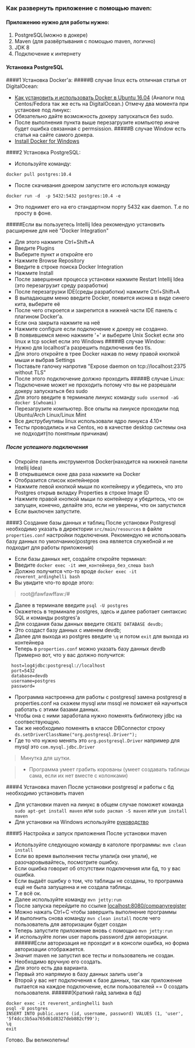 ### Как развернуть приложение с помощью maven:
#### Приложению нужно для работы нужно:
1. PostgreSQL(можно в докере)
2. Maven (для развёртывания с помощью maven, логично)
3. JDK 8
4. Подключение к интернету

#### Установка PostgreSQL
####1 Установка Docker'a:
#####В случае linux есть отличная статья от DigitalOcean:
 - [Как установить и использовать Docker в Ubuntu 16.04](https://www.digitalocean.com/community/tutorials/docker-ubuntu-16-04-ru)
(Аналоги под Centos/Fedora так же есть на DigitalOcean.)
Отмечу два момента при установке под линукс:
- Обязательно дайте возможность докеру запускаться без sudo. 
- После выполнения пункта выше перезагрузите компьютер иначе будет ошибка связанная с permsission.
#####В случае Window есть статья на сайте самого докера. 
- [Install Docker for Windows](https://docs.docker.com/docker-for-windows/install/#about-windows-containers)

####2 Установка PostgreSQL:
- Используйте команду:
 ````
 docker pull postgres:10.4
 ````
- После скачивания докером запустите его используя команду
 ````
 docker run -d  -p 5432:5432 postgres:10.4 -e
 ````
- Это поднимет его на его стандартном порту 5432 как daemon. Т.е по просту в фоне.
 
#####Если вы пользуетесь Intellij Idea рекомендую установить расширение для неё "Docker Integration"
- Для этого нажмите Ctrl+Shift+A
- Введите Plugins
- Выберите пункт и откройте его
- Нажмите Browse Repository
- Введите в строке поиска Docker Integration
- Нажмите Install
- После завершения процесса установки нажмите Restart Intellij Idea (это перезагрузит среду разработки)
- После перезагрузки IDE(среды разработки) нажмите Ctrl+Shift+A
- В выпадающем меню введите Docker, появится иконка в виде синего кита, выберите её
- После чего откроется и закрепится в нижней части IDE панель с плагином Docker'a.
- Если она закрыта нажмите на неё
- Нажмите configure если подключение к докеру не созданно.
- В появившемся меню нажмите '+' и выберите Unix Socket если это linux и tcp socket если это Windows
#####В случае Window: 
 - Нужно для localhost'a разрешить подключения без tls. 
 - Для этого откройте в трее Docker нажав по нему правой кнопкой мыши и выбрав Settings
 - Поставьте галочку напротив "Expose daemon on tcp://localhost:2375 without TLS"
 - После этого подключение должно проходить
#####В случае Linux:
 - Подключение может не проходить потому что вы не разрешали докеру запускаться без sudo
 - Для этого введите в терминале линукс команду ```` sudo usermod -aG docker $(whoami) ````
 - Перезагрузите компьютер. Все опыты на линуксе проходили под Ubuntu/Arch Linux/Linux Mint 
 - Все диструбиутивы linux использовали ядро линукса 4.10+
 - Тесты проводились и на Centos, но в качестве desktop системы она не подходит(по понятным причинам)
##### После успешного подключения
 - Откройте панель инструментов Docker(находится на нижней панели Intellij Idea)
 - В открывшемся окне два раза нажмите на Docker
 - Отобразится список контейнеров
 - Нажмите левой кнопкой мыши по контейнеру и убедитесь, что это Postgres открыв вкладку Properties в строке Image ID
 - Нажмите правой кнопкой мыши по контейнеру и убедитесь, что он запущен, конечно, делайте это, если не уверены, что он запустился
 - Если выключен запустите. 
  
####3 Создание базы данных и таблиц
После установки Postgresql необходимо указать в директории `src/main/resources` в файле `properties.conf`
настройки подключения. Рекомендую не использовать базу данных по умолчанию(postgres она является служебной и не подходит для работы приложения)
- Если базы данных нет, создайте откройте терминал:
- Введите `docker exec -it имя_контейнера_без_слеша bash`
- Должно получится что-то вроде `docker exec -it reverent_ardinghelli bash`
- Вы увидите что-то вроде этого:
> root@fawfawffaw:/# 

- Далее в терминале введите `psql -U postgres`
- Окажетесь в терминале postgres, здесь и далее работает синтаксис SQL и команды postgres'a
- Для создания базы данных введите `CREATE DATABASE devdb;`
- Это создаст базу данных с именем devdb; 
- Далее для выхода из postgres введите ```\q``` и потом ``exit`` для выхода из контейнера
- Теперь в `properties.conf` можно указать базу данных devdb
Примерно вот, что у вас должно получится:
```
  host=log4jdbc:postgresql://localhost
  port=5432
  database=devdb
  username=postgres
  password=
  ```
- Программа настроенна для работы с postgresql замена postgresql в properties.conf на скажем mysql или mssql не поможет ей научиться работать с этими базами данных.
- Чтобы она с ними заработала нужно поменять библиотеку jdbc на соотвествующую. 
- Так же необходимо поменять в классе DBConnector строку `ds.setDriverClassName("org.postgresql.Driver");` 
- Где то что нужно менять это `org.postgresql.Driver` например для mysql это `com.mysql.jdbc.Driver`

> Минутка для шутки.

> - Программа умеет грабить корованы (умеет создавать таблицы сама, если их нет вместе с колонками)

####4 Установка maven
После установки postgresql и работы с бд необходимо установить maven
- Для установки maven на линукс в общем случае поможет команда `sudo apt-get install maven` или `sudo pacman -S maven` или `yum install maven`
- Для установки на Windows используйте [руководство](http://www.apache-maven.ru/install.html)

####5 Настройка и запуск приложения
После установки maven 
- Используйте следующую команду в катологе программы: `mvm clean install`
- Если во время выполнения тесты упали(а они упали), не разочаровывайтесь, посмотрите ошибку.
- Если ошибка говорит об отсутствии подключения или бд, то у вас ошибка.
- Если выдаёт ошибку о том, что таблицы не созданы, то программа ещё не была запущенна и не создала таблицы.
- Т.е всё ок.
- Далее используйте команду `mvn jetty:run`
- После запуска перейдите по ссылке [localhost:8080/companyregister](http://localhost:8080/companyregister)
- Можно нажать Ctrl+C чтобы завершить выполнение программы
- И выполнить снова команду `mvn clean install` после чего пользователь для авторизации будет создан
- Теперь запустите приложение вновь с помощью `mvn jetty:run`
- И используйте логин user пароль password для авторизации.
######Если авторизация не проходит и в консоли ошибка, но форма авторизации отображается.
- Значит maven не запустил все тесты и пользователь не создан. 
- Необходимо вручную его создать.
- Для этого есть два варианта. 
- Первый это напрямую в базу данных залить user'a 
- Второй у вас нет подключения к базе данных, так как приложение пытается на каждое подключение, если пользователей == 0 создать пользователя.
######(Краткий гайд заливка в бд)
 ```
 docker exec -it reverent_ardinghelli bash
 psql -U postgres
 INSERT INTO public.users (id, username, password) VALUES (1, 'user', '5f4dcc3b5aa765d61d8327deb882cf99');
 \q
 exit
 ```

Готово. Вы великолепны!
